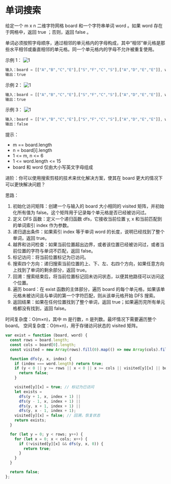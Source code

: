 # 单词搜索

给定一个 m x n 二维字符网格 board 和一个字符串单词 word 。如果 word 存在于网格中，返回 true ；否则，返回 false 。

单词必须按照字母顺序，通过相邻的单元格内的字母构成，其中“相邻”单元格是那些水平相邻或垂直相邻的单元格。同一个单元格内的字母不允许被重复使用。

示例 1：
![1](https://assets.leetcode.com/uploads/2020/11/04/word2.jpg)

```js
输入：board = [["A","B","C","E"],["S","F","C","S"],["A","D","E","E"]], word = "ABCCED"
输出：true
```

示例 2：
![1](https://assets.leetcode.com/uploads/2020/11/04/word-1.jpg)

```js
输入：board = [["A","B","C","E"],["S","F","C","S"],["A","D","E","E"]], word = "SEE"
输出：true
```

示例 3：
![1](https://assets.leetcode.com/uploads/2020/10/15/word3.jpg)

```js
输入：board = [["A","B","C","E"],["S","F","C","S"],["A","D","E","E"]], word = "ABCB"
输出：false
```

提示：

- m == board.length
- n = board[i].length
- 1 <= m, n <= 6
- 1 <= word.length <= 15
- board 和 word 仅由大小写英文字母组成

进阶：你可以使用搜索剪枝的技术来优化解决方案，使其在 board 更大的情况下可以更快解决问题？

思路：

1. 初始化访问矩阵：创建一个与输入的 board 大小相同的 visited 矩阵，并初始化所有值为 false。这个矩阵用于记录每个单元格是否已经被访问过。
2. 定义 DFS 函数：定义一个递归函数 dfs，它接收当前位置 y, x 和当前匹配到的单词索引 index 作为参数。
3. 递归退出条件：如果索引 index 等于单词 word 的长度，说明已经找到了整个单词，返回 true。
4. 越界和访问检查：如果当前位置超出边界，或者该位置已经被访问过，或者当前位置的字符与单词不匹配，返回 false。
5. 标记访问：将当前位置标记为已访问。
6. 搜索四个方向：递归搜索当前位置的上、下、左、右四个方向，如果任意方向上找到了单词的剩余部分，返回 true。
7. 回溯：搜索结束后，将当前位置标记回未访问状态，以便其他路径可以访问这个位置。
8. 遍历 board：在 exist 函数的主体部分，遍历 board 的每个单元格，如果该单元格未被访问且与单词的第一个字符匹配，则从该单元格开始 DFS 搜索。
9. 返回结果：如果在任何位置找到了整个单词，返回 true；如果遍历完所有单元格都没有找到，返回 false。

时间复杂度：O(m×n)，其中 m 是行数，n 是列数。最坏情况下需要遍历整个 board。
空间复杂度：O(m×n)，用于存储访问状态的 visited 矩阵。

```js
var exist = function (board, word) {
  const rows = board.length;
  const cols = board[0].length;
  const visited = new Array(rows).fill(0).map(() => new Array(cols).fill(false));

  function dfs(y, x, index) {
    if (index === word.length) return true;
    if (y < 0 || y >= rows || x < 0 || x >= cols || visited[y][x] || board[y][x] !== word[index]) {
      return false;
    }

    visited[y][x] = true; // 标记为已访问
    let exists =
      dfs(y + 1, x, index + 1) ||
      dfs(y - 1, x, index + 1) ||
      dfs(y, x + 1, index + 1) ||
      dfs(y, x - 1, index + 1);
    visited[y][x] = false; // 回溯，恢复状态
    return exists;
  }

  for (let y = 0; y < rows; y++) {
    for (let x = 0; x < cols; x++) {
      if (!visited[y][x] && dfs(y, x, 0)) {
        return true;
      }
    }
  }

  return false;
};
```

